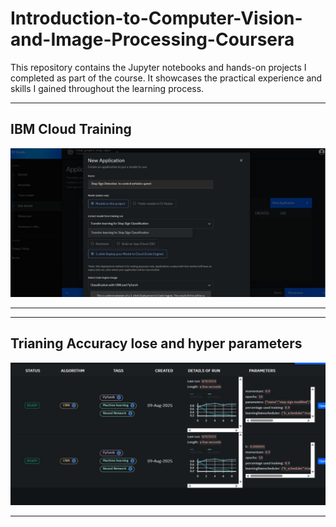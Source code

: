 # Introduction-to-Computer-Vision-and-Image-Processing-Coursera
This repository contains the Jupyter notebooks and hands-on projects I completed as part of the course. It showcases the practical experience and skills I gained throughout the learning process.




---
## IBM Cloud Training
<!-- Add your portfolio front page image here -->
![IBM Cloud Training](Assets/IBM_Cloud.jpg)

---




---
## Trianing Accuracy lose and hyper parameters
<!-- Add your portfolio front page image here -->
![Trianing](Assets/training_2phases.jpg)

---
